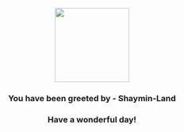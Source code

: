 <p align="center">
    <img src="https://raw.githubusercontent.com/PokeAPI/sprites/master/sprites/pokemon/492.png" width="150" height="150">
</p>
<h3 align="center">You have been greeted by - <b>Shaymin-Land</b></h3>
<h3 align="center">Have a wonderful day!</h3>
